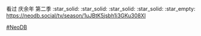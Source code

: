 <p>看过 庆余年 第二季  :star_solid: :star_solid: :star_solid: :star_solid: :star_empty: <br /><a href="https://neodb.social/tv/season/1uJBtK5jsbh1i3GKu308XI" target="_blank" rel="nofollow noopener" translate="no"><span class="invisible">https://</span><span class="ellipsis">neodb.social/tv/season/1uJBtK5</span><span class="invisible">jsbh1i3GKu308XI</span></a></p><p><a href="https://e5n.cc/tags/NeoDB" class="mention hashtag" rel="tag">#<span>NeoDB</span></a></p>